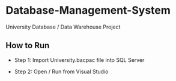 Database-Management-System
======
University Database / Data Warehouse Project

How to Run
------
* Step 1: Import University.bacpac file into SQL Server

* Step 2: Open / Run from Visual Studio
